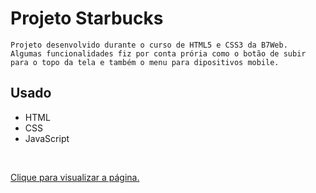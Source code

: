 # Projeto Starbucks

```
Projeto desenvolvido durante o curso de HTML5 e CSS3 da B7Web.
Algumas funcionalidades fiz por conta prória como o botão de subir para o topo da tela e também o menu para dipositivos mobile.
```

## Usado

  - HTML
  - CSS
  - JavaScript
<br/>

<a href="https://3lucasrs.github.io/project-starbucks/">Clique para visualizar a página.</a>
